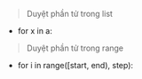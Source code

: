 > Duyệt phần tử trong list 
- for x in a:
 
> Duyệt phần tử trong range
- for i in range([start, end), step):
